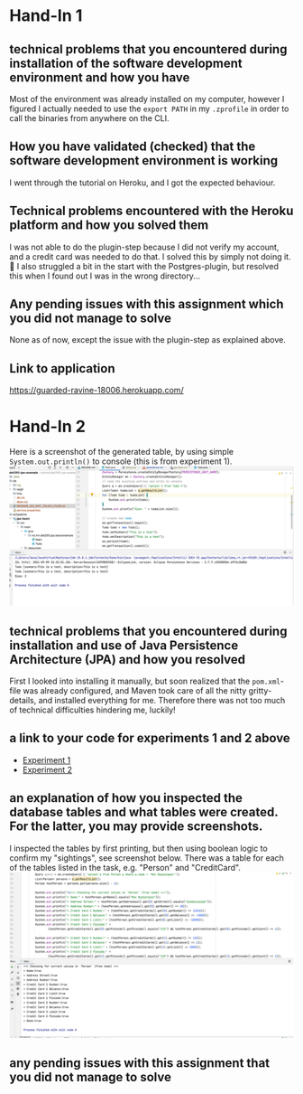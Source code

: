 # Hand-In 1
                                                                                  
## technical problems that you encountered during installation of the software development environment and how you have 
Most of the environment was already installed on my computer, however I figured I actually needed to use the `export PATH` in my `.zprofile` in order to call the binaries from anywhere on the CLI.
                                                                                  
## How you have validated (checked) that the software development environment is working
I went through the tutorial on Heroku, and I got the expected behaviour.          
                                                                                  
## Technical problems encountered with the Heroku platform and how you solved them
I was not able to do the plugin-step because I did not verify my account, and a credit card was needed to do that.
I solved this by simply not doing it. :slightly_smiling_face: I also struggled a bit in the start with the Postgres-plugin, but resolved this when I found out I was in the wrong directory...                    
                                                                                  
## Any pending issues with this assignment which you did not manage to solve   
None as of now, except the issue with the plugin-step as explained above.                                                                    
                                                                                  
## Link to application                                                            
https://guarded-ravine-18006.herokuapp.com/

# Hand-In 2

Here is a screenshot of the generated table, by using simple `System.out.println()` to console (this is from experiment 1).
![Screenshot of generated dbs](table_out.png)

## technical problems that you encountered during installation and use of Java Persistence Architecture (JPA) and how you resolved
First I looked into installing it manually, but soon realized that the `pom.xml`-file was already configured, and Maven took care of all the nitty gritty-details, and installed everything for me. Therefore there was not too much of technical difficulties hindering me, luckily!

## a link to your code for experiments 1 and 2 above
* [Experiment 1](https://github.com/larsuib/dat250-experiment-2-1)
* [Experiment 2](https://github.com/larsuib/dat250-experiment-2-2)

## an explanation of how you inspected the database tables and what tables were created. For the latter, you may provide screenshots.
I inspected the tables by first printing, but then using boolean logic to confirm my "sightings", see screenshot below. There was a table for each of the tables listed in the task, e.g. "Person" and "CreditCard".
![](testing.png)

## any pending issues with this assignment that you did not manage to solve
